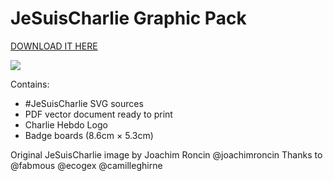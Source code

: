# JeSuisCharlie Graphic Pack

[DOWNLOAD IT HERE](https://github.com/raphaelbastide/jesuischarlie-graphic-pack/archive/master.zip)

<a href="https://github.com/raphaelbastide/jesuischarlie-graphic-pack/archive/master.zip"><img src="https://rawgit.com/raphaelbastide/jesuischarlie-graphic-pack/master/jesuischarlie.svg"></a>

Contains:
- #JeSuisCharlie SVG sources
- PDF vector document ready to print
- Charlie Hebdo Logo
- Badge boards (8.6cm × 5.3cm)

Original JeSuisCharlie image by Joachim Roncin @joachimroncin
Thanks to @fabmous @ecogex @camilleghirne
